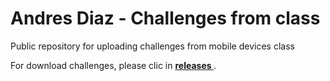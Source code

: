 # Andres Diaz - Challenges from class 
Public repository for uploading challenges from mobile devices class

For download challenges, please clic in <b><a href="https://github.com/andiazherInc/movilesunalAndresDiazH/releases"> releases </a></b>. 


